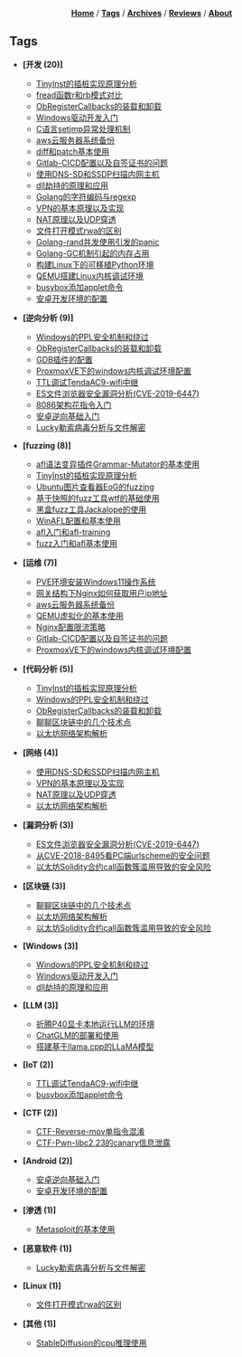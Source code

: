 <div align="center">

[**Home**](./README.md) / [**Tags**](./tags.md) / [**Archives**](./archives.md) / [**Reviews**](https://github.com/0x7Fancy/0x7Fancy.github.io/issues) / [**About**](./about.md)
</div>

## **Tags**

* **[开发 (20)]**
    * [TinyInst的插桩实现原理分析](papers/TinyInst的插桩实现原理分析)
    * [fread函数r和rb模式对比](papers/fread函数r和rb模式对比)
    * [ObRegisterCallbacks的装载和卸载](papers/ObRegisterCallbacks的装载和卸载)
    * [Windows驱动开发入门](papers/Windows驱动开发入门)
    * [C语言setjmp异常处理机制](papers/C语言setjmp异常处理机制)
    * [aws云服务器系统备份](papers/aws云服务器系统备份)
    * [diff和patch基本使用](papers/diff和patch基本使用)
    * [Gitlab-CICD配置以及自签证书的问题](papers/Gitlab-CICD配置以及自签证书的问题)
    * [使用DNS-SD和SSDP扫描内网主机](papers/使用DNS-SD和SSDP扫描内网主机)
    * [dll劫持的原理和应用](papers/dll劫持的原理和应用)
    * [Golang的字符编码与regexp](papers/Golang的字符编码与regexp)
    * [VPN的基本原理以及实现](papers/VPN的基本原理以及实现)
    * [NAT原理以及UDP穿透](papers/NAT原理以及UDP穿透)
    * [文件打开模式rwa的区别](papers/文件打开模式rwa的区别)
    * [Golang-rand并发使用引发的panic](papers/Golang-rand并发使用引发的panic)
    * [Golang-GC机制引起的内存占用](papers/Golang-GC机制引起的内存占用)
    * [构建Linux下的可移植Python环境](papers/构建Linux下的可移植Python环境)
    * [QEMU搭建Linux内核调试环境](papers/QEMU搭建Linux内核调试环境)
    * [busybox添加applet命令](papers/busybox添加applet命令)
    * [安卓开发环境的配置](papers/安卓开发环境的配置)

* **[逆向分析 (9)]**
    * [Windows的PPL安全机制和绕过](papers/Windows的PPL安全机制和绕过)
    * [ObRegisterCallbacks的装载和卸载](papers/ObRegisterCallbacks的装载和卸载)
    * [GDB插件的配置](papers/GDB插件的配置)
    * [ProxmoxVE下的windows内核调试环境配置](papers/ProxmoxVE下的windows内核调试环境配置)
    * [TTL调试TendaAC9-wifi中继](papers/TTL调试TendaAC9-wifi中继)
    * [ES文件浏览器安全漏洞分析(CVE-2019-6447)](papers/ES文件浏览器安全漏洞分析(CVE-2019-6447))
    * [8086架构花指令入门](papers/8086架构花指令入门)
    * [安卓逆向基础入门](papers/安卓逆向基础入门)
    * [Lucky勒索病毒分析与文件解密](papers/Lucky勒索病毒分析与文件解密)

* **[fuzzing (8)]**
    * [afl语法变异插件Grammar-Mutator的基本使用](papers/afl语法变异插件Grammar-Mutator的基本使用)
    * [TinyInst的插桩实现原理分析](papers/TinyInst的插桩实现原理分析)
    * [Ubuntu图片查看器EoG的fuzzing](papers/Ubuntu图片查看器EoG的fuzzing)
    * [基于快照的fuzz工具wtf的基础使用](papers/基于快照的fuzz工具wtf的基础使用)
    * [黑盒fuzz工具Jackalope的使用](papers/黑盒fuzz工具Jackalope的使用)
    * [WinAFL配置和基本使用](papers/WinAFL配置和基本使用)
    * [afl入门和afl-training](papers/afl入门和afl-training)
    * [fuzz入门和afl基本使用](papers/fuzz入门和afl基本使用)

* **[运维 (7)]**
    * [PVE环境安装Windows11操作系统](papers/PVE环境安装Windows11操作系统)
    * [网关结构下Nginx如何获取用户ip地址](papers/网关结构下Nginx如何获取用户ip地址)
    * [aws云服务器系统备份](papers/aws云服务器系统备份)
    * [QEMU虚拟化的基本使用](papers/QEMU虚拟化的基本使用)
    * [Nginx配置限流策略](papers/Nginx配置限流策略)
    * [Gitlab-CICD配置以及自签证书的问题](papers/Gitlab-CICD配置以及自签证书的问题)
    * [ProxmoxVE下的windows内核调试环境配置](papers/ProxmoxVE下的windows内核调试环境配置)

* **[代码分析 (5)]**
    * [TinyInst的插桩实现原理分析](papers/TinyInst的插桩实现原理分析)
    * [Windows的PPL安全机制和绕过](papers/Windows的PPL安全机制和绕过)
    * [ObRegisterCallbacks的装载和卸载](papers/ObRegisterCallbacks的装载和卸载)
    * [聊聊区块链中的几个技术点](papers/聊聊区块链中的几个技术点)
    * [以太坊网络架构解析](papers/以太坊网络架构解析)

* **[网络 (4)]**
    * [使用DNS-SD和SSDP扫描内网主机](papers/使用DNS-SD和SSDP扫描内网主机)
    * [VPN的基本原理以及实现](papers/VPN的基本原理以及实现)
    * [NAT原理以及UDP穿透](papers/NAT原理以及UDP穿透)
    * [以太坊网络架构解析](papers/以太坊网络架构解析)

* **[漏洞分析 (3)]**
    * [ES文件浏览器安全漏洞分析(CVE-2019-6447)](papers/ES文件浏览器安全漏洞分析(CVE-2019-6447))
    * [从CVE-2018-8495看PC端urlscheme的安全问题](papers/从CVE-2018-8495看PC端urlscheme的安全问题)
    * [以太坊Solidity合约call函数簇滥用导致的安全风险](papers/以太坊Solidity合约call函数簇滥用导致的安全风险)

* **[区块链 (3)]**
    * [聊聊区块链中的几个技术点](papers/聊聊区块链中的几个技术点)
    * [以太坊网络架构解析](papers/以太坊网络架构解析)
    * [以太坊Solidity合约call函数簇滥用导致的安全风险](papers/以太坊Solidity合约call函数簇滥用导致的安全风险)

* **[Windows (3)]**
    * [Windows的PPL安全机制和绕过](papers/Windows的PPL安全机制和绕过)
    * [Windows驱动开发入门](papers/Windows驱动开发入门)
    * [dll劫持的原理和应用](papers/dll劫持的原理和应用)

* **[LLM (3)]**
    * [折腾P40显卡本地运行LLM的环境](papers/折腾P40显卡本地运行LLM的环境)
    * [ChatGLM的部署和使用](papers/ChatGLM的部署和使用)
    * [搭建基于llama.cpp的LLaMA模型](papers/搭建基于llama.cpp的LLaMA模型)

* **[IoT (2)]**
    * [TTL调试TendaAC9-wifi中继](papers/TTL调试TendaAC9-wifi中继)
    * [busybox添加applet命令](papers/busybox添加applet命令)

* **[CTF (2)]**
    * [CTF-Reverse-mov单指令混淆](papers/CTF-Reverse-mov单指令混淆)
    * [CTF-Pwn-libc2.23的canary信息泄露](papers/CTF-Pwn-libc2.23的canary信息泄露)

* **[Android (2)]**
    * [安卓逆向基础入门](papers/安卓逆向基础入门)
    * [安卓开发环境的配置](papers/安卓开发环境的配置)

* **[渗透 (1)]**
    * [Metasploit的基本使用](papers/Metasploit的基本使用)

* **[恶意软件 (1)]**
    * [Lucky勒索病毒分析与文件解密](papers/Lucky勒索病毒分析与文件解密)

* **[Linux (1)]**
    * [文件打开模式rwa的区别](papers/文件打开模式rwa的区别)

* **[其他 (1)]**
    * [StableDiffusion的cpu推理使用](papers/StableDiffusion的cpu推理使用)

